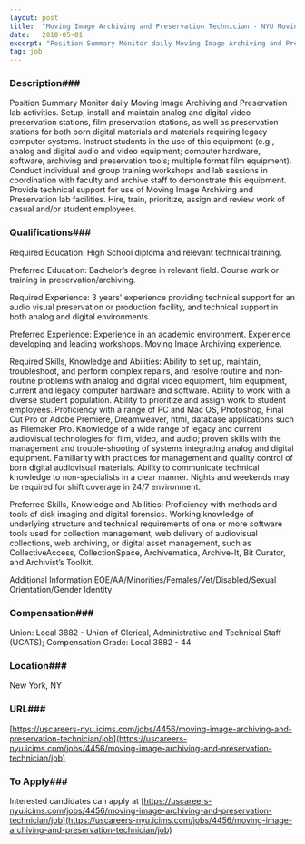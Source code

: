 ```yaml
---
layout: post
title:  "Moving Image Archiving and Preservation Technician - NYU Moving Image Archiving and Preservation (MIAP) Program, Department of Cinema Studies, Tisch School of the Arts"
date:   2018-05-01
excerpt: "Position Summary Monitor daily Moving Image Archiving and Preservation lab activities. Setup, install and maintain analog and digital video preservation stations, film preservation stations, as well as preservation stations for both born digital materials and materials requiring legacy computer systems. Instruct students in the use of this equipment (e.g., analog..."
tag: job
---
```


### Description###

Position Summary
Monitor daily Moving Image Archiving and Preservation lab activities. Setup, install and maintain analog and digital video preservation stations, film preservation stations, as well as preservation stations for both born digital materials and materials requiring legacy computer systems. Instruct students in the use of this equipment (e.g., analog and digital audio and video equipment; computer hardware, software, archiving and preservation tools; multiple format film equipment). Conduct individual and group training workshops and lab sessions in coordination with faculty and archive staff to demonstrate this equipment. Provide technical support for use of Moving Image Archiving and Preservation lab facilities. Hire, train, prioritize, assign and review work of casual and/or student employees.




### Qualifications###

Required Education:
High School diploma and relevant technical training.

Preferred Education:
Bachelor’s degree in relevant field. Course work or training in preservation/archiving.

Required Experience:
3 years' experience providing technical support for an audio visual preservation or production facility, and technical support in both analog and digital environments.

Preferred Experience:
Experience in an academic environment. Experience developing and leading workshops. Moving Image Archiving experience.

Required Skills, Knowledge and Abilities:
Ability to set up, maintain, troubleshoot, and perform complex repairs, and resolve routine and non-routine problems with analog and digital video equipment, film equipment, current and legacy computer hardware and software. Ability to work with a diverse student population. Ability to prioritize and assign work to student employees. Proficiency with a range of PC and Mac OS, Photoshop, Final Cut Pro or Adobe Premiere, Dreamweaver, html, database applications such as Filemaker Pro. Knowledge of a wide range of legacy and current audiovisual technologies for film, video, and audio; proven skills with the management and trouble-shooting of systems integrating analog and digital equipment. Familiarity with practices for management and quality control of born digital audiovisual materials. Ability to communicate technical knowledge to non-specialists in a clear manner. Nights and weekends may be required for shift coverage in 24/7 environment.

Preferred Skills, Knowledge and Abilities:
Proficiency with methods and tools of disk imaging and digital forensics. Working knowledge of underlying structure and technical requirements of one or more software tools used for collection management, web delivery of audiovisual collections, web archiving, or digital asset management, such as CollectiveAccess, CollectionSpace, Archivematica, Archive-It, Bit Curator, and Archivist’s Toolkit.

Additional Information
EOE/AA/Minorities/Females/Vet/Disabled/Sexual Orientation/Gender Identity


### Compensation###

Union: Local 3882 - Union of Clerical, Administrative and Technical Staff (UCATS); Compensation Grade: Local 3882 - 44


### Location###

New York, NY


### URL###

[https://uscareers-nyu.icims.com/jobs/4456/moving-image-archiving-and-preservation-technician/job](https://uscareers-nyu.icims.com/jobs/4456/moving-image-archiving-and-preservation-technician/job)

### To Apply###

Interested candidates can apply at [https://uscareers-nyu.icims.com/jobs/4456/moving-image-archiving-and-preservation-technician/job](https://uscareers-nyu.icims.com/jobs/4456/moving-image-archiving-and-preservation-technician/job)





